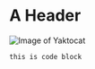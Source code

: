 # A Header
![Image of Yaktocat](https://octodex.github.com/images/yaktocat.png)

```
this is code block
```

